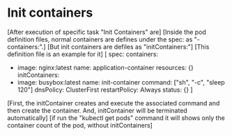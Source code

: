 # Init containers
[After execution of specific task "Init Containers" are]
[Inside the pod definition files, normal containers are defines under the spec: as "- containers:".]
[But init containers are defiles as "initContainers:"]
[This definition file is an example for it]
[
spec:
  containers:
  - image: nginx:latest
    name: application-container
    resources: {}
  initContainers:
  - image: busybox:latest
    name: init-container
    command: ["sh", "-c", "sleep 120"]
  dnsPolicy: ClusterFirst
  restartPolicy: Always
status: {}
]

[First, the initContainer creates and execute the associated command and then create the container. And, initContainer will be terminated automatically]
[if run the "kubectl get pods" command it will shows only the container count of the pod, without initContainers]
